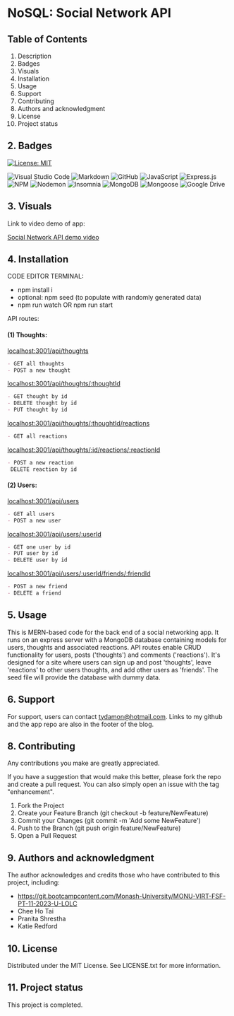 # NoSQL: Social Network API

## Table of Contents

1. Description
2. Badges
3. Visuals
4. Installation
5. Usage
6. Support
7. Contributing 
8. Authors and acknowledgment
9. License
10. Project status

## 2. Badges

[![License: MIT](https://img.shields.io/badge/License-MIT-yellow.svg)](https://opensource.org/licenses/MIT) 

![Visual Studio Code](https://img.shields.io/badge/Visual%20Studio%20Code-0078d7.svg?style=for-the-badge&logo=visual-studio-code&logoColor=white) ![Markdown](https://img.shields.io/badge/markdown-%23000000.svg?style=for-the-badge&logo=markdown&logoColor=white) ![GitHub](https://img.shields.io/badge/github-%23121011.svg?style=for-the-badge&logo=github&logoColor=white) ![JavaScript](https://img.shields.io/badge/javascript-%23323330.svg?style=for-the-badge&logo=javascript&logoColor=%23F7DF1E) ![Express.js](https://img.shields.io/badge/express.js-%23404d59.svg?style=for-the-badge&logo=express&logoColor=%2361DAFB) ![NPM](https://img.shields.io/badge/npm-CB3837.svg?style=for-the-badge&logo=npm&logoColor=white) ![Nodemon](https://img.shields.io/badge/NODEMON-%23323330.svg?style=for-the-badge&logo=nodemon&logoColor=%BBDEAD) ![Insomnia](https://img.shields.io/badge/Insomnia-black?style=for-the-badge&logo=insomnia&logoColor=5849BE) ![MongoDB](https://img.shields.io/badge/MongoDB-%234ea94b.svg?style=for-the-badge&logo=mongodb&logoColor=white) ![Mongoose](https://img.shields.io/badge/Mongoose-880000.svg?style=for-the-badge&logo=Mongoose&logoColor=white) ![Google Drive](https://img.shields.io/badge/Google%20Drive-4285F4.svg?style=for-the-badge&logo=Google-Drive&logoColor=white)

## 3. Visuals

Link to video demo of app:

[Social Network API demo video](https://drive.google.com/file/d/1PtcN2w0fvdzbDq1p1yqlKgHck8jhkgXD/view?usp=drive_link)

## 4. Installation

CODE EDITOR TERMINAL:

- npm install i
- optional: npm seed (to populate with randomly generated data)
- npm run watch OR npm run start

API routes:

#### (1) Thoughts:

<ins>localhost:3001/api/thoughts</ins>
```md
- GET all thoughts
- POST a new thought
```

<ins>localhost:3001/api/thoughts/:thoughtId</ins>
```md
- GET thought by id
- DELETE thought by id
- PUT thought by id
```

<ins>localhost:3001/api/thoughts/:thoughtId/reactions</ins>
```md
- GET all reactions
```

<ins>localhost:3001/api/thoughts/:id/reactions/:reactionId</ins>
```md
- POST a new reaction
 DELETE reaction by id
```

#### (2) Users:

<ins>localhost:3001/api/users</ins>
```md
- GET all users
- POST a new user
```

<ins>localhost:3001/api/users/:userId</ins>
```md
- GET one user by id
- PUT user by id
- DELETE user by id
```

<ins>localhost:3001/api/users/:userId/friends/:friendId</ins>
```md
- POST a new friend
- DELETE a friend
```

## 5. Usage

This is MERN-based code for the back end of a social networking app. It runs on an express server with a MongoDB database containing models for users, thoughts and associated reactions. API routes enable CRUD functionality for users, posts ('thoughts') and comments ('reactions'). It's designed for a site where users can sign up and post 'thoughts', leave 'reactions' to other users thoughts, and add other users as 'friends'. The seed file will provide the database with dummy data.

## 6. Support

For support, users can contact tydamon@hotmail.com. Links to my github and the app repo are also in the footer of the blog.

## 8. Contributing

Any contributions you make are greatly appreciated.

If you have a suggestion that would make this better, please fork the repo and create a pull request. You can also simply open an issue with the tag "enhancement". 
1.	Fork the Project
2.	Create your Feature Branch (git checkout -b feature/NewFeature)
3.	Commit your Changes (git commit -m 'Add some NewFeature')
4.	Push to the Branch (git push origin feature/NewFeature)
5.	Open a Pull Request

## 9. Authors and acknowledgment

The author acknowledges and credits those who have contributed to this project, including:

-	https://git.bootcampcontent.com/Monash-University/MONU-VIRT-FSF-PT-11-2023-U-LOLC
-	Chee Ho Tai
-	Pranita Shrestha
- Katie Redford

## 10. License

Distributed under the MIT License. See LICENSE.txt for more information.
 
## 11. Project status

This project is completed.
